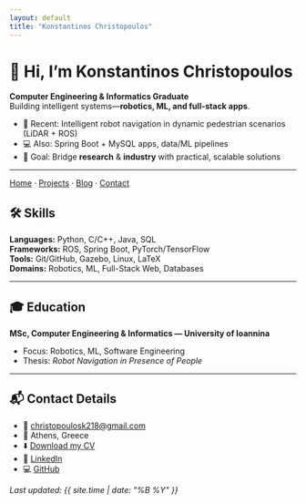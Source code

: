 ```yaml
---
layout: default
title: "Konstantinos Christopoulos"
---
```


# 👋 Hi, I’m Konstantinos Christopoulos
**Computer Engineering & Informatics Graduate**  
Building intelligent systems—**robotics, ML, and full-stack apps**.

- 🔭 Recent: Intelligent robot navigation in dynamic pedestrian scenarios (LiDAR + ROS)
- 💻 Also: Spring Boot + MySQL apps, data/ML pipelines
- 🎯 Goal: Bridge **research** & **industry** with practical, scalable solutions

---

[Home](/) · [Projects](/projects) · [Blog](/blog) · [Contact](/contact)

## 🛠️ Skills

**Languages:** Python, C/C++, Java, SQL  
**Frameworks:** ROS, Spring Boot, PyTorch/TensorFlow  
**Tools:** Git/GitHub, Gazebo, Linux, LaTeX  
**Domains:** Robotics, ML, Full-Stack Web, Databases

---

## 🎓 Education
**MSc, Computer Engineering & Informatics — University of Ioannina**  
- Focus: Robotics, ML, Software Engineering  
- Thesis: *Robot Navigation in Presence of People*


---


## 📬 Contact Details
- 📧 christopoulosk218@gmail.com
- 📍 Athens, Greece
- ⬇️ [Download my CV]()
- 🔗 [LinkedIn](https://www.linkedin.com/in/konstantinos-christopoulos-9365b3256)  
- 💻 [GitHub](https://github.com/KonstantinosC7)




*Last updated: {{ site.time | date: "%B %Y" }}*
